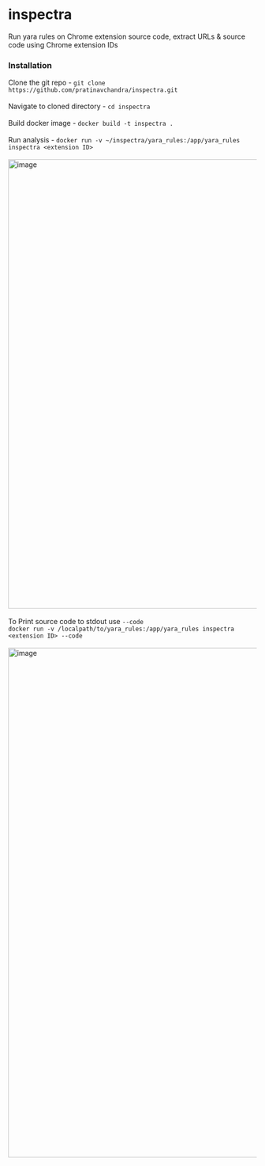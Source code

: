 # inspectra
Run yara rules on Chrome extension source code, extract URLs & source code using Chrome extension IDs

### Installation
Clone the git repo - `git clone https://github.com/pratinavchandra/inspectra.git`
<br>
<br>
Navigate to cloned directory - `cd inspectra`
<br>
<br>
Build docker image - `docker build -t inspectra .`
<br>
<br>
Run analysis - `docker run -v ~/inspectra/yara_rules:/app/yara_rules inspectra <extension ID>`
<br>
<br>
<img width="909" alt="image" src="https://github.com/user-attachments/assets/9ce3e7a3-4587-44bc-9bd5-9536dfc1748f" />
<br>
<br>
To Print source code to stdout use `--code`
<br>
`docker run -v /localpath/to/yara_rules:/app/yara_rules inspectra <extension ID> --code`
<br>
<br>
<img width="1031" alt="image" src="https://github.com/user-attachments/assets/abeba0b9-f0ce-4548-99eb-b523b6e5c8ef" />

